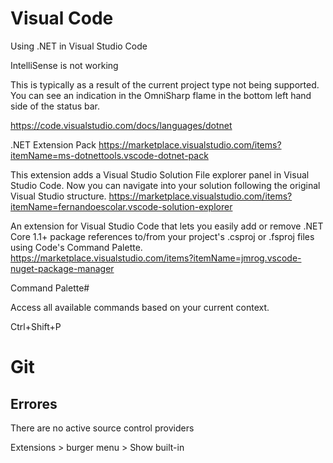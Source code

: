 # Visual Code



Using .NET in Visual Studio Code 

IntelliSense is not working

This is typically as a result of the current project type not being supported. You can see an indication in the OmniSharp flame in the bottom left hand side of the status bar.

https://code.visualstudio.com/docs/languages/dotnet


.NET Extension Pack
https://marketplace.visualstudio.com/items?itemName=ms-dotnettools.vscode-dotnet-pack


This extension adds a Visual Studio Solution File explorer panel in Visual Studio Code. Now you can navigate into your solution following the original Visual Studio structure.
https://marketplace.visualstudio.com/items?itemName=fernandoescolar.vscode-solution-explorer


An extension for Visual Studio Code that lets you easily add or remove .NET Core 1.1+ package references to/from your project's .csproj or .fsproj files using Code's Command Palette.
https://marketplace.visualstudio.com/items?itemName=jmrog.vscode-nuget-package-manager


Command Palette#

Access all available commands based on your current context.

Ctrl+Shift+P

# Git


Errores
-------------------
There are no active source control providers


Extensions > burger menu > Show built-in
